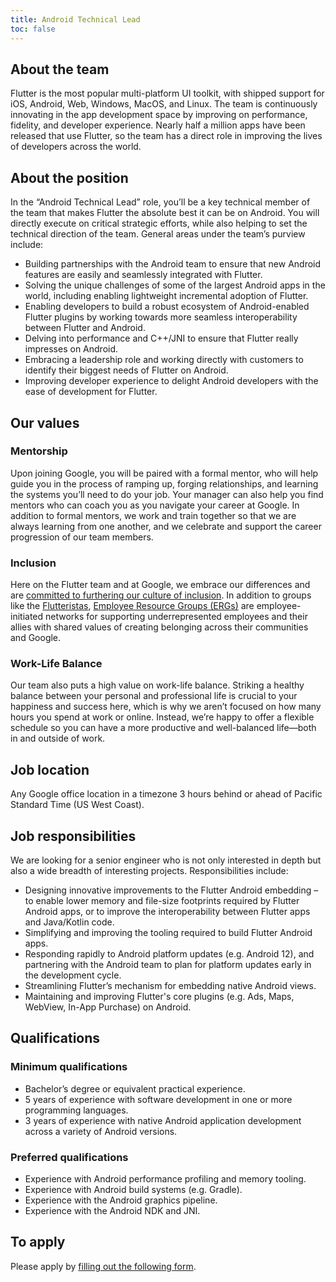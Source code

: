 ```yaml
---
title: Android Technical Lead
toc: false
---
```


## About the team

Flutter is the most popular multi-platform UI toolkit, with shipped support for
iOS, Android, Web, Windows, MacOS, and Linux.  The team is continuously
innovating in the app development space by improving on performance, fidelity,
and developer experience.  Nearly half a million apps have been released that
use Flutter, so the team has a direct role in improving the lives of developers
across the world.

## About the position

In the “Android Technical Lead” role, you’ll be a key technical member of the
team that makes Flutter the absolute best it can be on Android.  You will
directly execute on critical strategic efforts, while also helping to set the
technical direction of the team.  General areas under the team’s purview
include:

*   Building partnerships with the Android team to ensure that new Android
    features are easily and seamlessly integrated with Flutter.
*   Solving the unique challenges of some of the largest Android apps in the
    world, including enabling lightweight incremental adoption of Flutter.
*   Enabling developers to build a robust ecosystem of Android-enabled Flutter
    plugins by working towards more seamless interoperability between Flutter
    and Android.
*   Delving into performance and C++/JNI to ensure that Flutter really
    impresses on Android.
*   Embracing a leadership role and working directly with customers to identify
    their biggest needs of Flutter on Android.
*   Improving developer experience to delight Android developers with the ease
    of development for Flutter.

## Our values

### Mentorship

Upon joining Google, you will be paired with a formal mentor,
who will help guide you in the process of ramping up, forging relationships,
and learning the systems you’ll need to do your job.
Your manager can also help you find mentors who can coach you
as you navigate your career at Google. In addition to formal mentors,
we work and train together so that we are always learning from one another,
and we celebrate and support the career progression of our team members.

### Inclusion

Here on the Flutter team and at Google, we embrace our differences
and are [committed to furthering our culture of inclusion](https://flutter.dev/culture).
In addition to groups like the [Flutteristas](https://flutteristas.org/),
[Employee Resource Groups (ERGs)](https://diversity.google/commitments/)
are employee-initiated networks for supporting underrepresented employees
and their allies with shared values of creating belonging 
across their communities and Google.

### Work-Life Balance

Our team also puts a high value on work-life balance.
Striking a healthy balance between your personal and professional life
is crucial to your happiness and success here, which is why we aren’t focused
on how many hours you spend at work or online. Instead,
we’re happy to offer a flexible schedule so you can have a more productive and
well-balanced life—both in and outside of work.

## Job location

Any Google office location in a timezone 3 hours behind or ahead of Pacific
Standard Time (US West Coast).

## Job responsibilities

We are looking for a senior engineer who is not only interested in depth but
also a wide breadth of interesting projects.  Responsibilities include:

*   Designing innovative improvements to the Flutter Android embedding –  to
    enable lower memory and file-size footprints required by Flutter Android
    apps, or to improve the interoperability between Flutter apps and
    Java/Kotlin code.
*   Simplifying and improving the tooling required to build Flutter Android
    apps.
*   Responding rapidly to Android platform updates (e.g. Android 12), and
    partnering with the Android team to plan for platform updates early in the
    development cycle.
*   Streamlining Flutter’s mechanism for embedding native Android views.
*   Maintaining and improving Flutter's core plugins (e.g. Ads, Maps, WebView,
    In-App Purchase) on Android.

## Qualifications

### Minimum qualifications

*   Bachelor’s degree or equivalent practical experience.
*   5 years of experience with software development in one or more programming
    languages.
*   3 years of experience with native Android application development across a
    variety of Android versions.

### Preferred qualifications

*   Experience with Android performance profiling and memory tooling.
*   Experience with Android build systems (e.g. Gradle).
*   Experience with the Android graphics pipeline.
*   Experience with the Android NDK and JNI.

## To apply

Please apply by [filling out the following form](https://flutter.dev/go/job).
